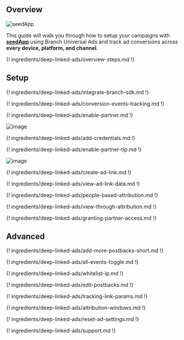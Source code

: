 ## Overview

![seedApp](https://s3.amazonaws.com/platform_static_files/adnetwork_logos/seed.png)

This guide will walk you through how to setup your campaigns with **[seedApp](https://seedapp.jp/)** using Branch Universal Ads and track ad conversions across **every device, platform, and channel**.

{! ingredients/deep-linked-ads/overview-steps.md !}

## Setup

{! ingredients/deep-linked-ads/integrate-branch-sdk.md !}

{! ingredients/deep-linked-ads/conversion-events-tracking.md !}

{! ingredients/deep-linked-ads/enable-partner.md !}

![image](/_assets/img/pages/deep-linked-ads/seedapp/seedapp-enable.png)

{! ingredients/deep-linked-ads/add-credentials.md !}

{! ingredients/deep-linked-ads/enable-partner-tip.md !}

![image](/_assets/img/pages/deep-linked-ads/seedapp/seedapp-postbacks.png)

{! ingredients/deep-linked-ads/create-ad-link.md !}

{! ingredients/deep-linked-ads/view-ad-link-data.md !}

{! ingredients/deep-linked-ads/people-based-attribution.md !}

{! ingredients/deep-linked-ads/view-through-attribution.md !}

{! ingredients/deep-linked-ads/granting-partner-access.md !}

## Advanced

{! ingredients/deep-linked-ads/add-more-postbacks-short.md !}

{! ingredients/deep-linked-ads/all-events-toggle.md !}

{! ingredients/deep-linked-ads/whitelist-ip.md !}

{! ingredients/deep-linked-ads/edit-postbacks.md !}

{! ingredients/deep-linked-ads/tracking-link-params.md !}

{! ingredients/deep-linked-ads/attribution-windows.md !}

{! ingredients/deep-linked-ads/reset-ad-settings.md !}

{! ingredients/deep-linked-ads/support.md !}
